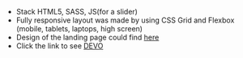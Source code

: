 * Stack HTML5, SASS, JS(for a slider)
* Fully responsive layout was made by using CSS Grid and Flexbox (mobile, tablets, laptops, high screen)
* Design of the landing page could find [here](https://www.figma.com/file/nHz8bflIwJaWP3P99vKTH5/miami_home_new?node-id=0%3A1)
* Click the link to see [DEVO](https://vova-stoliar.github.io/Miami_landing/)

